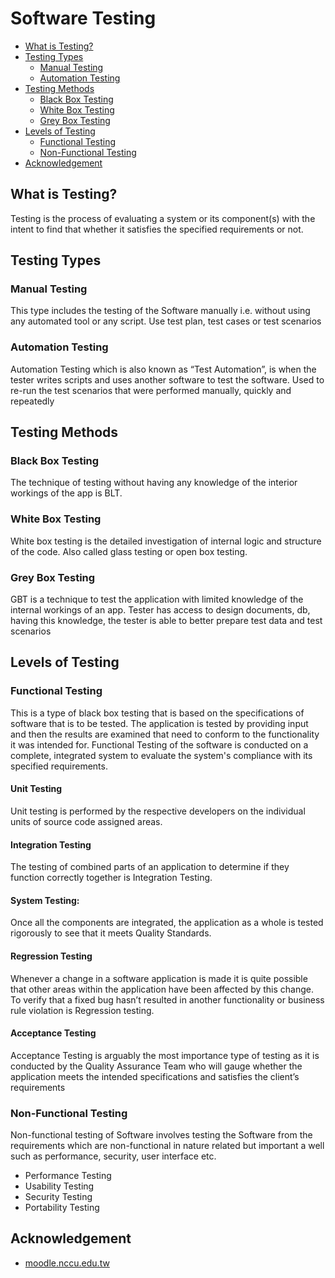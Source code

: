 # Software Testing

- [What is Testing?](#what-is-testing)
- [Testing Types](#testing-types)
  - [Manual Testing](#manual-testing)
  - [Automation Testing](#automation-testing)
- [Testing Methods](#testing-methods)
  - [Black Box Testing](#black-box-testing)
  - [White Box Testing](#white-box-testing)
  - [Grey Box Testing](#grey-box-testing)
- [Levels of Testing](#levels-of-testing)
  - [Functional Testing](#functional-testing)
  - [Non-Functional Testing](#non-functional-testing)
- [Acknowledgement](#acknowledgement)

## What is Testing?

Testing is the process of evaluating a system or its component(s) with the intent to find that whether it satisfies the specified requirements or not.

## Testing Types

### Manual Testing

This type includes the testing of the Software manually i.e. without using any automated tool or any script. Use test plan, test cases or test scenarios

### Automation Testing

Automation Testing which is also known as “Test Automation”, is when the tester writes scripts and uses another software to test the software. Used to re-run the test scenarios that were performed manually, quickly and repeatedly

## Testing Methods

### Black Box Testing

The technique of testing without having any knowledge of the interior workings of the app is BLT.

### White Box Testing

White box testing is the detailed investigation of internal logic and structure of the code. Also called glass testing or open box testing.

### Grey Box Testing

GBT is a technique to test the application with limited knowledge of the internal workings of an app. Tester has access to design documents, db, having this knowledge, the tester is able to better prepare test data and test scenarios

## Levels of Testing

### Functional Testing

This is a type of black box testing that is based on the specifications of software that is to be tested. The application is tested by providing input and then the results are examined that need to conform to the functionality it was intended for. Functional Testing of the software is conducted on a complete, integrated system to evaluate the system's compliance with its specified requirements.

#### Unit Testing
Unit testing is performed by the respective developers on the individual units of source code assigned areas.

#### Integration Testing

The testing of combined parts of an application to determine if they function correctly together is Integration Testing.

#### System Testing: 

Once all the components are integrated, the application as a whole is tested rigorously to see that it meets Quality Standards.

#### Regression Testing

Whenever a change in a software application is made it is quite possible that other areas within the application have been affected by this change. To verify that a fixed bug hasn’t resulted in another functionality or business rule violation is Regression testing.
#### Acceptance Testing

Acceptance Testing is arguably the most importance type of testing as it is conducted by the Quality Assurance Team who will gauge whether the application meets the intended specifications and satisfies the client’s requirements

### Non-Functional Testing

Non-functional testing of Software involves testing the Software from the requirements which are non-functional in nature related but important a well such as performance, security, user interface etc.
- Performance Testing
- Usability Testing
- Security Testing
- Portability Testing

## Acknowledgement

- [moodle.nccu.edu.tw](http://moodle.nccu.edu.tw)